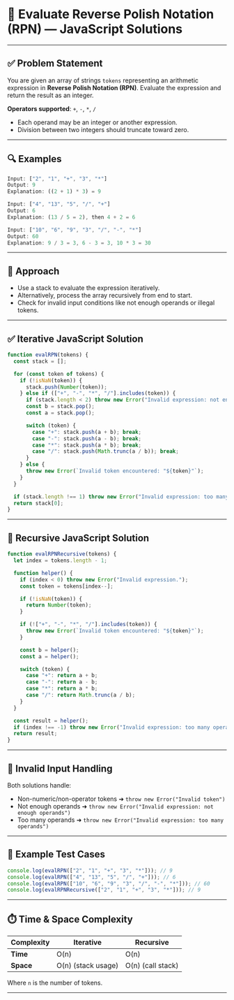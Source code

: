 # 🧮 Evaluate Reverse Polish Notation (RPN) — JavaScript Solutions

---

## ✅ Problem Statement

You are given an array of strings `tokens` representing an arithmetic expression in **Reverse Polish Notation (RPN)**. Evaluate the expression and return the result as an integer.

**Operators supported**: `+`, `-`, `*`, `/`  
- Each operand may be an integer or another expression.  
- Division between two integers should truncate toward zero.

---

## 🔍 Examples

```js
Input: ["2", "1", "+", "3", "*"]
Output: 9
Explanation: ((2 + 1) * 3) = 9

Input: ["4", "13", "5", "/", "+"]
Output: 6
Explanation: (13 / 5 = 2), then 4 + 2 = 6

Input: ["10", "6", "9", "3", "/", "-", "*"]
Output: 60
Explanation: 9 / 3 = 3, 6 - 3 = 3, 10 * 3 = 30
```

---

## 🧠 Approach

- Use a stack to evaluate the expression iteratively.
- Alternatively, process the array recursively from end to start.
- Check for invalid input conditions like not enough operands or illegal tokens.

---

## ✅ Iterative JavaScript Solution

```javascript
function evalRPN(tokens) {
  const stack = [];

  for (const token of tokens) {
    if (!isNaN(token)) {
      stack.push(Number(token));
    } else if (["+", "-", "*", "/"].includes(token)) {
      if (stack.length < 2) throw new Error("Invalid expression: not enough operands.");
      const b = stack.pop();
      const a = stack.pop();

      switch (token) {
        case "+": stack.push(a + b); break;
        case "-": stack.push(a - b); break;
        case "*": stack.push(a * b); break;
        case "/": stack.push(Math.trunc(a / b)); break;
      }
    } else {
      throw new Error(`Invalid token encountered: "${token}"`);
    }
  }

  if (stack.length !== 1) throw new Error("Invalid expression: too many operands.");
  return stack[0];
}
```

---

## 🔁 Recursive JavaScript Solution

```javascript
function evalRPNRecursive(tokens) {
  let index = tokens.length - 1;

  function helper() {
    if (index < 0) throw new Error("Invalid expression.");
    const token = tokens[index--];

    if (!isNaN(token)) {
      return Number(token);
    }

    if (!["+", "-", "*", "/"].includes(token)) {
      throw new Error(`Invalid token encountered: "${token}"`);
    }

    const b = helper();
    const a = helper();

    switch (token) {
      case "+": return a + b;
      case "-": return a - b;
      case "*": return a * b;
      case "/": return Math.trunc(a / b);
    }
  }

  const result = helper();
  if (index !== -1) throw new Error("Invalid expression: too many operands.");
  return result;
}
```

---

## 🛑 Invalid Input Handling

Both solutions handle:
- Non-numeric/non-operator tokens ➜ `throw new Error("Invalid token")`
- Not enough operands ➜ `throw new Error("Invalid expression: not enough operands")`
- Too many operands ➜ `throw new Error("Invalid expression: too many operands")`

---

## 🧪 Example Test Cases

```javascript
console.log(evalRPN(["2", "1", "+", "3", "*"])); // 9
console.log(evalRPN(["4", "13", "5", "/", "+"])); // 6
console.log(evalRPN(["10", "6", "9", "3", "/", "-", "*"])); // 60
console.log(evalRPNRecursive(["2", "1", "+", "3", "*"])); // 9
```

---

## ⏱️ Time & Space Complexity

| Complexity      | Iterative          | Recursive          |
|----------------|--------------------|--------------------|
| **Time**       | O(n)               | O(n)               |
| **Space**      | O(n) (stack usage) | O(n) (call stack)  |

Where `n` is the number of tokens.

---

